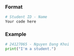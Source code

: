 ### Format
```python
# Student ID - Name
Your code here
```

### Example
```python
# 24127065 - Nguyen Dang Khoi
print("I'm a student.")
```